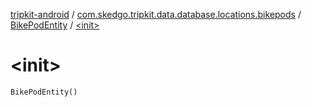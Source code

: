 [tripkit-android](../../index.md) / [com.skedgo.tripkit.data.database.locations.bikepods](../index.md) / [BikePodEntity](index.md) / [&lt;init&gt;](./-init-.md)

# &lt;init&gt;

`BikePodEntity()`
